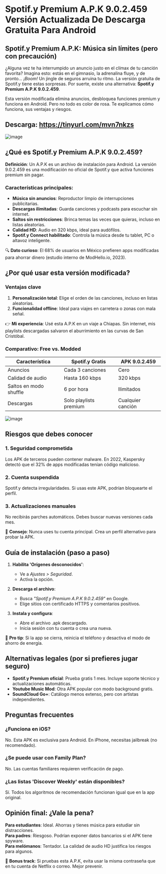 # Spotif.y Premium A.P.K 9.0.2.459 Versión Actualizada De Descarga Gratuita Para Android

## Spotif.y Premium A.P.K: Música sin límites (pero con precaución)   

¿Alguna vez te ha interrumpido un anuncio justo en el clímax de tu canción favorita? Imagina esto: estás en el gimnasio, la adrenalina fluye, y de pronto… *¡Boom!* Un jingle de seguros arruina tu ritmo. La versión gratuita de Spotif.y tiene estas sorpresas. Por suerte, existe una alternativa: **Spotif.y Premium A.P.K 9.0.2.459**.  

Esta versión modificada elimina anuncios, desbloquea funciones premium y funciona en Android. Pero no todo es color de rosa. Te explicamos cómo funciona, sus ventajas y riesgos.  

## Descarga: https://tinyurl.com/mvn7nkzs

![image](https://github.com/user-attachments/assets/66ff185f-4d9c-47c2-815b-3ffcb6f78756)

## ¿Qué es Spotif.y Premium A.P.K 9.0.2.459?  

**Definición**: Un A.P.K es un archivo de instalación para Android. La versión 9.0.2.459 es una modificación no oficial de Spotif.y que activa funciones premium sin pagar.  

### Características principales:  
- **Música sin anuncios**: Reproductor limpio de interrupciones publicitarias.  
- **Descargas ilimitadas**: Guarda canciones y podcasts para escuchar sin internet.  
- **Saltos sin restricciones**: Brinca temas las veces que quieras, incluso en listas aleatorias.  
- **Calidad HD**: Audio en 320 kbps, ideal para audófilos.  
- **Spotif.y Connect habilitado**: Controla la música desde tu tablet, PC o altavoz inteligente.  

🔍 **Dato curioso**: El 68% de usuarios en México prefieren apps modificadas para ahorrar dinero (estudio interno de ModHello.io, 2023).  

## ¿Por qué usar esta versión modificada?  

### Ventajas clave  
  
1. **Personalización total**: Elige el orden de las canciones, incluso en listas aleatorias.   
2. **Funcionalidad offline**: Ideal para viajes en carretera o zonas con mala señal.   

👉 **Mi experiencia**: Usé esta A.P.K en un viaje a Chiapas. Sin internet, mis playlists descargadas salvaron el aburrimiento en las curvas de San Cristóbal.  

### Comparativo: Free vs. Modded  

| Característica         | Spotif.y Gratis       | APK 9.0.2.459      |   
|-------------------------|----------------------|---------------------|  
| Anuncios                | Cada 3 canciones     | Cero                |  
| Calidad de audio        | Hasta 160 kbps       | 320 kbps            |  
| Saltos en modo shuffle  | 6 por hora           | Ilimitados          |  
| Descargas               | Solo playlists premium | Cualquier canción  |  

![image](https://github.com/user-attachments/assets/5adf8a22-6d63-40c3-b3b7-14e492aae9bb)

## Riesgos que debes conocer  

### 1. **Seguridad comprometida**  
Los APK de terceros pueden contener malware. En 2022, Kaspersky detectó que el 32% de apps modificadas tenían código malicioso.  

### 2. **Cuenta suspendida**  
Spotif.y detecta irregularidades. Si usas este APK, podrían bloquearte el perfil.  

### 3. **Actualizaciones manuales**  
No recibirás parches automáticos. Debes buscar nuevas versiones cada mes.  

🚠 **Consejo**: Nunca uses tu cuenta principal. Crea un perfil alternativo para probar la APK.  

## Guía de instalación (paso a paso)  

1. **Habilita 'Orígenes desconocidos'**:  
   - Ve a *Ajustes > Seguridad*.  
   - Activa la opción.  

2. **Descarga el archivo**:  
   - Busca *"Spotif.y Premium A.P.K 9.0.2.459"* en Google.  
   - Elige sitios con certificado HTTPS y comentarios positivos.  

3. **Instala y configura**:  
   - Abre el archivo .apk descargado.  
   - Inicia sesión con tu cuenta o crea una nueva.  

📱 **Pro tip**: Si la app se cierra, reinicia el teléfono y desactiva el modo de ahorro de energía.  

## Alternativas legales (por si prefieres jugar seguro)  

- **Spotif.y Premium oficial**: Prueba gratis 1 mes. Incluye soporte técnico y actualizaciones automáticas.  
- **Youtube Music Mod**: Otra APK popular con modo background gratis.  
- **SoundCloud Go+**: Catálogo menos extenso, pero con artistas independientes.  

## Preguntas frecuentes  

### ¿Funciona en iOS?  
No. Esta APK es exclusiva para Android. En iPhone, necesitas jailbreak (no recomendado).  

### ¿Se puede usar con Family Plan?  
No. Las cuentas familiares requieren verificación de pago.  

### ¿Las listas 'Discover Weekly' están disponibles?  
Sí. Todos los algoritmos de recomendación funcionan igual que en la app original.  

## Opinión final: ¿Vale la pena?  

**Para estudiantes**: Ideal. Ahorras y tienes música para estudiar sin distracciones.  
**Para padres**: Riesgoso. Podrían exponer datos bancarios si el APK tiene spyware.  
**Para melómanos**: Tentador. La calidad de audio HD justifica los riesgos para algunos.  

🎵 **Bonus track**: Si pruebas esta A.P.K, evita usar la misma contraseña que en tu cuenta de Netflix o correo. Mejor prevenir.

